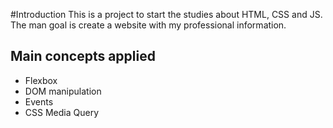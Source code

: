 #Introduction
This is a project to start the studies about HTML, CSS and JS.
The man goal is create a website with my professional information.

## Main concepts applied

- Flexbox
- DOM manipulation
- Events
- CSS Media Query
